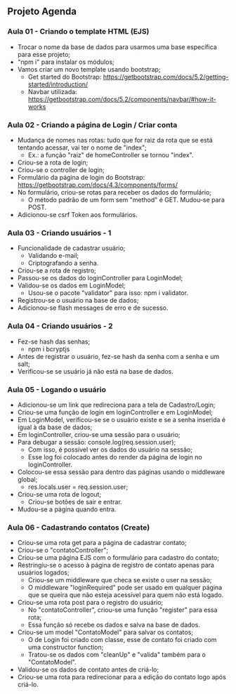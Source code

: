## Projeto Agenda

### Aula 01 - Criando o template HTML (EJS)

- Trocar o nome da base de dados para usarmos uma base específica para esse projeto;
- "npm i" para instalar os módulos;
- Vamos criar um novo template usando bootstrap;
    - Get started do Bootstrap: https://getbootstrap.com/docs/5.2/getting-started/introduction/
    - Navbar utilizada: https://getbootstrap.com/docs/5.2/components/navbar/#how-it-works

### Aula 02 - Criando a página de Login / Criar conta

- Mudança de nomes nas rotas: tudo que for raiz da rota que se está tentando acessar, vai ter o nome de "index";
    - Ex.: a função "raiz" de homeController se tornou "index".
- Criou-se a rota de login;
- Criou-se o controller de login;
- Formulário da página de login do Bootstrap: https://getbootstrap.com/docs/4.3/components/forms/
- No formulário, criou-se rotas para receber os dados do formulário;
    - O método padrão de um form sem "method" é GET. Mudou-se para POST.
- Adicionou-se csrf Token aos formulários.

### Aula 03 - Criando usuários - 1

- Funcionalidade de cadastrar usuário;
    - Validando e-mail;
    - Criptografando a senha.
- Criou-se a rota de registro;
- Passou-se os dados do loginController para LoginModel;
- Validou-se os dados em LoginModel;
    - Usou-se o pacote "validator" para isso: npm i validator.
- Registrou-se o usuário na base de dados;
- Adicionou-se flash messages de erro e de sucesso.

### Aula 04 - Criando usuários - 2

- Fez-se hash das senhas;
    - npm i bcryptjs
- Antes de registrar o usuário, fez-se hash da senha com a senha e um salt;
- Verificou-se se usuário já não está na base de dados.

### Aula 05 - Logando o usuário

- Adicionou-se um link que redireciona para a tela de Cadastro/Login;
- Criou-se uma função de login em loginController e em LoginModel;
- Em LoginModel, verificou-se se o usuário existe e se a senha inserida é igual à da base de dados;
- Em loginController, criou-se uma sessão para o usuário;
- Para debugar a sessão: console.log(req.session.user);
    - Com isso, é possível ver os dados do usuário na sessão;
    - Esse log foi colocado antes do render da página de login no loginController.
- Colocou-se essa sessão para dentro das páginas usando o middleware global;
    - res.locals.user = req.session.user;
- Criou-se uma rota de logout;
    - Criou-se botões de sair e entrar.
- Mudou-se a página quando entra.

### Aula 06 - Cadastrando contatos (Create)

- Criou-se uma rota get para a página de cadastrar contato;
- Criou-se o "contatoController";
- Criou-se uma página EJS com o formulário para cadastro do contato;
- Restringiu-se o acesso à página de registro de contato apenas para usuários logados;
    - Criou-se um middleware que checa se existe o user na sessão;
    - O middleware "loginRequired" pode ser usado em qualquer página que se queira que não esteja acessível para quem não está logado.
- Criou-se uma rota post para o registro do usuário;
    - No "contatoController", criou-se uma função "register" para essa rota;
    - Essa função só recebe os dados e salva na base de dados.
- Criou-se um model "ContatoModel" para salvar os contatos;
    - O de Login foi criado com classe, esse de contato foi criado com uma constructor function;
    - Tratou-se os dados com "cleanUp" e "valida" também para o "ContatoModel".
- Validou-se os dados de contato antes de criá-lo;
- Criou-se uma rota para redirecionar para a edição do contato logo após criá-lo.
